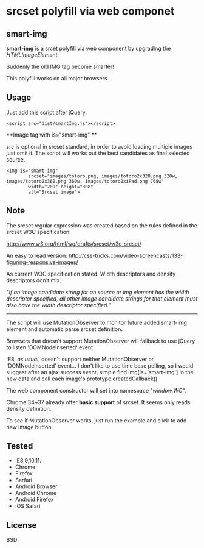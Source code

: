 srcset polyfill via web componet
===============

smart-img 
-----------------------

**smart-img** is a srcet polyfill via web component by upgrading the *HTMLImageElement*.

Suddenly the old IMG tag become smarter! 

This polyfill works on all major browsers. 

Usage
-----

Just add this script after jQuery. 

    <script src="dist/smartImg.js"></script>

**Image tag with is="smart-img" **

*src* is optional in srcset standard, in order to avoid loading multiple images just omit it. The script will works out the best candidates as final selected source.

    <img is="smart-img" 
            srcset="images/totoro.png, images/totoro2x320.png 320w, images/totoro2x360.png 360w, images/totoro2xiPad.png 768w" 
            width="209" height="308" 
            alt="Srcset image">


Note
-----
			
The srcset regular expression was created based on the rules defined in the srcset W3C specification:

http://www.w3.org/html/wg/drafts/srcset/w3c-srcset/

An easy to read version:
http://css-tricks.com/video-screencasts/133-figuring-responsive-images/

As current W3C specification stated. Width descriptors and density descriptors don't mix.

*"If an image candidate string for an source or img element has the width descriptor specified, all other image candidate strings for that element must also have the width descriptor specified."*

----------

The script will use MutationObserver to monitor future added smart-img element and automatic parse srcset definition.

Browsers that doesn't support MutationObserver will fallback to use jQuery to listen 'DOMNodeInserted' event.

IE8, *as usual*, doesn't support neither MutationObserver or 'DOMNodeInserted' event... 
I don't like to use time base polling, so I would suggest after an ajax success event, simple find img[is='smart-img'] in the new data and call each image's prototype.createdCallback()

The web component constructor will set into namespace "*window.WC*".

Chrome 34~37 already offer **basic support** of srcset. It seems only reads density definition. 

To see if MutationObserver works, just run the example and click to add new image button.

Tested
------

 - IE8,9,10,11.  
 - Chrome 
 - Firefox 
 - Sarfari 
 - Android Browser 
 - Android Chrome
 - Android Firefox
 - iOS Safari

License
----

BSD

